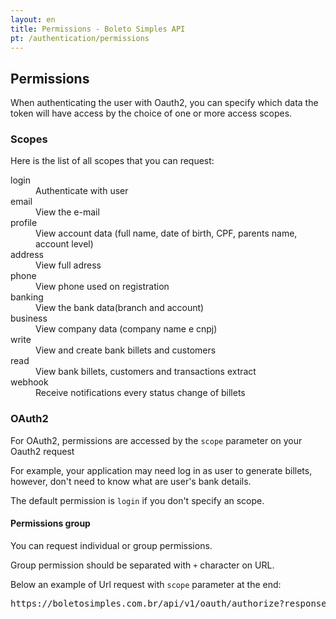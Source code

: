 ```yaml
---
layout: en
title: Permissions - Boleto Simples API
pt: /authentication/permissions
---
```


## Permissions

When authenticating the user with Oauth2, you can specify which data the token will have access by the choice of one or more access scopes.

### Scopes

Here is the list of all scopes that you can request:

<dl class="dl-horizontal">
  <dt>login</dt>
  <dd>Authenticate with user</dd>
  <dt>email</dt>
  <dd>View the e-mail</dd>
  <dt>profile</dt>
  <dd>View account data (full name, date of birth, CPF, parents name, account level)</dd>
  <dt>address</dt>
  <dd>View full adress</dd>
  <dt>phone</dt>
  <dd>View phone used on registration</dd>
  <dt>banking</dt>
  <dd>View the bank data(branch and account)</dd>
  <dt>business</dt>
  <dd>View company data (company name e cnpj)</dd>
  <dt>write</dt>
  <dd>View and create bank billets and customers</dd>
  <dt>read</dt>
  <dd>View bank billets, customers and transactions extract</dd>
  <dt>webhook</dt>
  <dd>Receive notifications every status change of billets</dd>
</dl>

### OAuth2

For OAuth2, permissions are accessed by the `scope` parameter on your Oauth2 request

For example, your application may need log in as user to generate billets, however, don't need to know what are user's bank details.

The default permission is `login` if you don't specify an scope.

#### Permissions group

You can request individual or group permissions.

Group permission should be separated with `+` character on URL.

Below an example of Url request with `scope` parameter at the end:

<pre class="html">https://boletosimples.com.br/api/v1/oauth/authorize?response_type=code&amp;client_id=YOUR_CLIENT_ID&amp;redirect_uri=YOUR_CALLBACK_URL&amp;scope=login+email+profile</pre>
